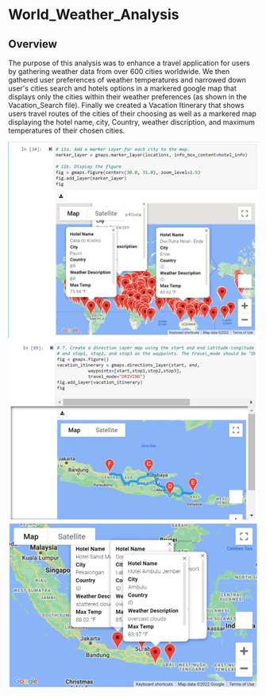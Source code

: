 # World_Weather_Analysis

## Overview
The purpose of this analysis was to enhance a travel application for
users by gathering weather data from over 600 cities worldwide. We
then gathered user preferences of weather temperatures and narrowed 
down user's cities search and hotels options in a markered google map 
that displays only the cities within their weather preferences (as shown 
in the Vacation_Search file). Finally we created a Vacation Itinerary
that shows users travel routes of the cities of their choosing as well
as a markered map displaying the hotel name, city, Country, weather
discription, and maximum temperatures of their chosen cities. 


![](Vacation_Search/WeatherPy_vacation_map.png.jpg)
![](Vacation_Itinerary/WeatherPy_travel_map.png.jpg)
![](Vacation_Itinerary/WeatherPy_travel_map_markers.png)
